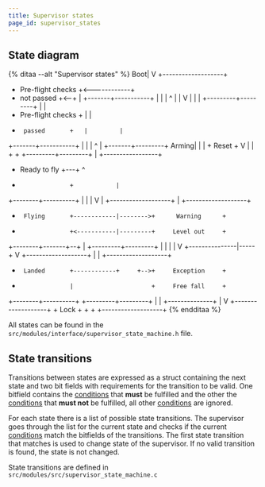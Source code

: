 ```yaml
---
title: Supervisor states
page_id: supervisor_states
---
```


## State diagram
{% ditaa --alt "Supervisor states" %}
     Boot|
         V
+-------------------+
+ Pre-flight checks +<------------+
+    not passed     +<--+         |
+-------+-----------+   |         |
        | ^             |         |
        V |             |         |
+---------+---------+   |         |
+ Pre-flight checks +   |         |
+      passed       +   |         |
+-------+-----------+   |         |
        | ^             | +-------+---------+
  Arming| |             | +      Reset      +
        V |             | +                 +
+---------+---------+   | +-----------------+
+   Ready to fly    +---+        ^
+                   +            |
+--------+----------+            |
         |                       |
         V                       |
+-------------------+            |         +-------------------+
+      Flying       +------------|-------->+      Warning      +
+                   +<-----------|---------+     Level out     +
+--------+-------+--+            |         +---------+---------+
         |       |               |                   |
         V       +---------------|-----+             V
+-------------------+            |     |   +-------------------+
+      Landed       +------------+     +-->+     Exception     +
+                   |                      +     Free fall     +
+--------+----------+                      +---------+---------+
                                                     |
                                                     |
                                      +--------------+
                                      |
                                      V
                      +-------------------+
                      +       Lock        +
                      +                   +
                      +-------------------+
{% endditaa %}

All states can be found in the `src/modules/interface/supervisor_state_machine.h` file.

## State transitions

Transitions between states are expressed as a struct containing the next state and two bit fields with requirements for
the transition to be valid. One bitfield contains the [conditions](conditions.md) that **must** be fulfilled and the
other the [conditions](conditions.md) that **must not** be fulfilled, all other [conditions](conditions.md) are ignored.

For each state there is a list of possible state transitions. The supervisor goes through the list for the current state
and checks if the current [conditions](conditions.md) match the bitfields of the transitions. The first state transition
that matches is used to change state of the supervisor. If no valid transition is found, the state is not changed.

State transitions are defined in `src/modules/src/supervisor_state_machine.c`
